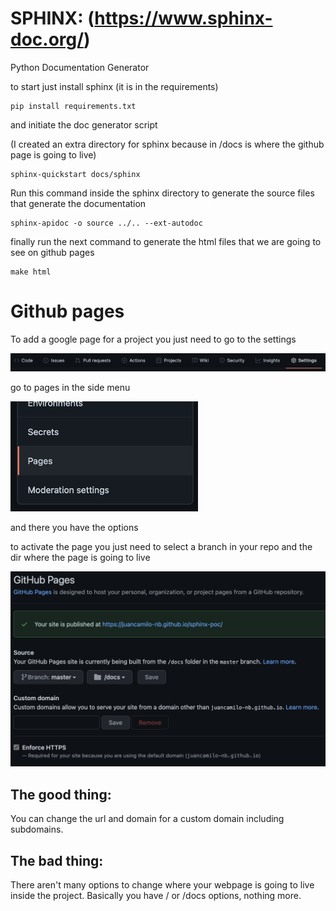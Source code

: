 # SPHINX: (https://www.sphinx-doc.org/)

Python Documentation Generator

to start just install sphinx (it is in the requirements)


```
pip install requirements.txt
```

and initiate the doc generator script


(I created an extra directory for sphinx because in /docs is where the github page is going to live)


```
sphinx-quickstart docs/sphinx
```

Run this command inside the sphinx directory to generate the source files that generate the documentation

```
sphinx-apidoc -o source ../.. --ext-autodoc
```

finally run the next command to generate the html files that we are going to see on github pages

```
make html
```

# Github pages

To add a google page for a project you just need to go to the settings



![](https://github.com/juancamilo-nb/sphinx-poc/blob/master/images/01.png)



go to pages in the side menu


![](https://github.com/juancamilo-nb/sphinx-poc/blob/master/images/02.png)



and there you have the options

to activate the page you just need to select a branch in your repo and the dir where the page is going to live


![](https://github.com/juancamilo-nb/sphinx-poc/blob/master/images/03.png)


## The good thing:
You can change the url and domain for a custom domain including subdomains.

## The bad thing:
There aren't many options to change where your webpage is going to live inside the project.
Basically you have / or /docs options, nothing more.
